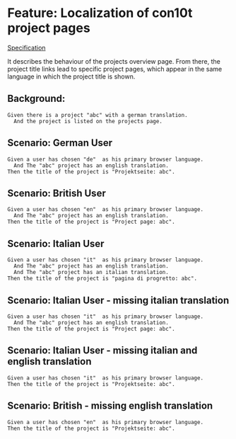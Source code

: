 # Feature: Localization of con10t project pages

[Specification](../test/controllers_projects_spec.js)

It describes the behaviour of the projects overview page.
From there, the project title links lead to specific project pages,
which appear in the same language in which the project title is shown.

## Background:

```gherkin
Given there is a project "abc" with a german translation.
  And the project is listed on the projects page.
```

## Scenario: German User

```gherkin
Given a user has chosen "de"  as his primary browser language.
  And The "abc" project has an english translation.
Then the title of the project is "Projektseite: abc".
```

## Scenario: British User

```gherkin
Given a user has chosen "en"  as his primary browser language. 
  And The "abc" project has an english translation.
Then the title of the project is "Project page: abc".
```

## Scenario: Italian User

```gherkin
Given a user has chosen "it"  as his primary browser language. 
  And The "abc" project has an english translation.
  And The "abc" project has an italian translation.
Then the title of the project is "pagina di progretto: abc".
```

## Scenario: Italian User - missing italian translation

```gherkin
Given a user has chosen "it"  as his primary browser language. 
  And The "abc" project has an english translation.
Then the title of the project is "Project page: abc".
```

## Scenario: Italian User - missing italian and english translation

```gherkin
Given a user has chosen "it"  as his primary browser language.
Then the title of the project is "Projektseite: abc".
```

## Scenario: British - missing english translation

```gherkin
Given a user has chosen "en"  as his primary browser language.
Then the title of the project is "Projektseite: abc".
```






